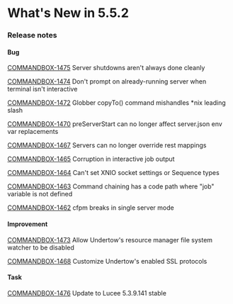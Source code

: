 # What's New in 5.5.2

### Release notes

#### Bug

[COMMANDBOX-1475](https://ortussolutions.atlassian.net/browse/COMMANDBOX-1475) Server shutdowns aren't always done cleanly

[COMMANDBOX-1474](https://ortussolutions.atlassian.net/browse/COMMANDBOX-1474) Don't prompt on already-running server when terminal isn't interactive

[COMMANDBOX-1472](https://ortussolutions.atlassian.net/browse/COMMANDBOX-1472) Globber copyTo() command mishandles \*nix leading slash

[COMMANDBOX-1470](https://ortussolutions.atlassian.net/browse/COMMANDBOX-1470) preServerStart can no longer affect server.json env var replacements

[COMMANDBOX-1467](https://ortussolutions.atlassian.net/browse/COMMANDBOX-1467) Servers can no longer override rest mappings

[COMMANDBOX-1465](https://ortussolutions.atlassian.net/browse/COMMANDBOX-1465) Corruption in interactive job output

[COMMANDBOX-1464](https://ortussolutions.atlassian.net/browse/COMMANDBOX-1464) Can't set XNIO socket settings or Sequence types

[COMMANDBOX-1463](https://ortussolutions.atlassian.net/browse/COMMANDBOX-1463) Command chaining has a code path where "job" variable is not defined

[COMMANDBOX-1462](https://ortussolutions.atlassian.net/browse/COMMANDBOX-1462) cfpm breaks in single server mode

#### Improvement

[COMMANDBOX-1473](https://ortussolutions.atlassian.net/browse/COMMANDBOX-1473) Allow Undertow's resource manager file system watcher to be disabled

[COMMANDBOX-1468](https://ortussolutions.atlassian.net/browse/COMMANDBOX-1468) Customize Undertow's enabled SSL protocols

#### Task

[COMMANDBOX-1476](https://ortussolutions.atlassian.net/browse/COMMANDBOX-1476) Update to Lucee 5.3.9.141 stable
